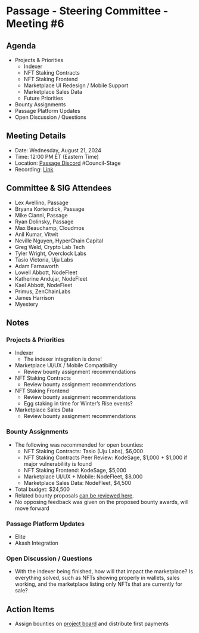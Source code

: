 # Passage - Steering Committee - Meeting #6

## Agenda
- Projects & Priorities
  - Indexer
  - NFT Staking Contracts
  - NFT Staking Frontend
  - Marketplace UI Redesign / Mobile Support
  - Marketplace Sales Data
  - Future Priorities
- Bounty Assignments
- Passage Platform Updates
- Open Discussion / Questions

## Meeting Details
- Date: Wednesday, August 21, 2024
- Time: 12:00 PM ET (Eastern Time)
- Location: [Passage Discord](https://discord.gg/passage) #Council-Stage
- Recording: [Link](https://youtu.be/h9rX2L1f9lE)

## Committee & SIG Attendees
- Lex Avellino, Passage
- Bryana Kortendick, Passage
- Mike Cianni, Passage
- Ryan Dolinsky, Passage
- Max Beauchamp, Cloudmos
- Anil Kumar, Vitwit
- Neville Nguyen, HyperChain Capital
- Greg Weld, Crypto Lab Tech
- Tyler Wright, Overclock Labs
- Tasio Victoria, Uju Labs
- Adam Farnsworth
- Lowell Abbott, NodeFleet
- Katherine Andujar, NodeFleet
- Kael Abbott, NodeFleet
- Primus, ZenChainLabs
- James Harrison
- Myestery

##  Notes
### Projects & Priorities
- Indexer
  - The indexer integration is done!
- Marketplace UI/UX / Mobile Compatibility
  - Review bounty assignment recommendations
- NFT Staking Contracts
  - Review bounty assignment recommendations
- NFT Staking Frontend
  - Review bounty assignment recommendations
  - Egg staking in time for Winter’s Rise events?
- Marketplace Sales Data
  - Review bounty assignment recommendations

### Bounty Assignments
- The following was recommended for open bounties:
  - NFT Staking Contracts: Tasio (Uju Labs), $6,000
  - NFT Staking Contracts Peer Review: KodeSage, $1,000 + $1,000 if major vulnerabiliity is found
  - NFT Staking Frontend: KodeSage, $5,000
  - Marketplace UI/UX + Mobile: NodeFleet, $8,000
  - Marketplace Sales Data: NodeFleet, $4,500
- Total budget: $24,500
- Related bounty proposals [can be reviewed here](https://docs.google.com/document/d/1qwIuULucKGPiLP2brIIuVOPKGFkDdHv06xGLDaAopvw/edit).
- No opposing feedback was given on the proposed bounty awards, will move forward

### Passage Platform Updates
- Elite
- Akash Integration

### Open Discussion / Questions
- With the indexer being finished, how will that impact the marketplace? Is everything solved, such as NFTs showing properly in wallets, sales working, and the marketplace listing only NFTs that are currently for sale?

## Action Items
- Assign bounties on [project board](https://github.com/orgs/Passage-Chain/projects/1) and distribute first payments

